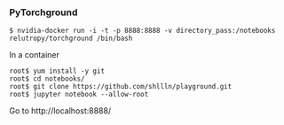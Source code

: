 ### PyTorchground

`$ nvidia-docker run -i -t -p 8888:8888 -v directory_pass:/notebooks relutropy/torchground /bin/bash`  

In a container  

`root$ yum install -y git`  
`root$ cd notebooks/`  
`root$ git clone https://github.com/shllln/playground.git`  
`root$ jupyter notebook --allow-root`  

Go to http://localhost:8888/
